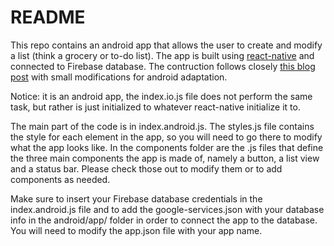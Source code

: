 # README

This repo contains an android app that allows the user to create and modify a list (think a grocery or to-do list). The app is built using [react-native](https://facebook.github.io/react-native/) and connected to Firebase database. The contruction follows closely [this blog post](https://firebase.googleblog.com/2016/01/the-beginners-guide-to-react-native-and_84.html) with small modifications for android adaptation.

Notice: it is an android app, the index.io.js file does not perform the same task, but rather is just initialized to whatever react-native initialize it to.

The main part of the code is in index.android.js. The styles.js file contains the style for each element in the app, so you will need to go there to modify what the app looks like. In the components folder are the .js files that define the three main components the app is made of, namely a button, a list view and a status bar. Please check those out to modify them or to add components as needed.

Make sure to insert your Firebase database credentials in the index.android.js file and to add the google-services.json with your database info in the android/app/ folder in order to connect the app to the database. You will need to modify the app.json file with your app name.